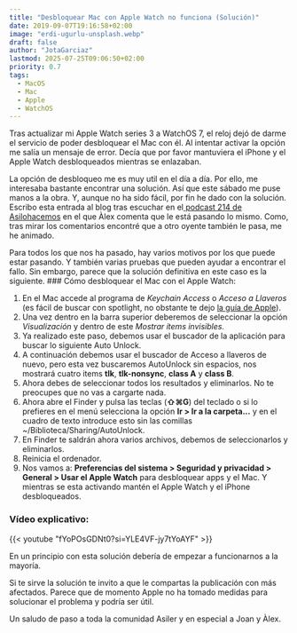 ```yaml
---
title: "Desbloquear Mac con Apple Watch no funciona (Solución)"
date: 2019-09-07T19:16:58+02:00
image: "erdi-ugurlu-unsplash.webp"
draft: false
author: "JotaGarciaz"
lastmod: 2025-07-25T09:06:50+02:00
priority: 0.7
tags:
  - MacOS
  - Mac
  - Apple
  - WatchOS
---
```


Tras actualizar mi Apple Watch series 3 a WatchOS 7, el reloj dejó de darme el servicio de poder desbloquear el Mac con él. Al intentar activar la opción me salía un mensaje de error. Decía que por favor mantuviera el iPhone y el Apple Watch desbloqueados mientras se enlazaban.

La opción de desbloqueo me es muy util en el día a día. Por ello, me interesaba bastante encontrar una solución. Así que este sábado me puse manos a la obra. Y, aunque no ha sido fácil, por fin he dado con la solución. Escribo esta entrada al blog tras escuchar en el[ podcast 214 de Asilohacemos](http://asilohacemos.com/214-asi-potenciamos-un-servicio/) en el que Àlex comenta que le está pasando lo mismo. Como, tras mirar los comentarios encontré que a otro oyente también le pasa, me he animado.

Para todos los que nos ha pasado, hay varios motivos por los que puede estar pasando. Y también varias pruebas que pueden ayudar a encontrar el fallo. Sin embargo, parece que la solución definitiva en este caso es la siguiente. ### Cómo desbloquear el Mac con el Apple Watch:

1. En el Mac accede al programa de _Keychain Access_ o _Acceso a Llaveros_ (es fácil de buscar con spotlight, no obstante te dejo [la guía de Apple](https://support.apple.com/es-es/guide/mac-help/mchlf375f392/mac)).
2. Una vez dentro en la barra superior deberemos de seleccionar la opción _Visualización_ y dentro de este _Mostrar ítems invisibles._
3. Ya realizado este paso, debemos usar el buscador de la aplicación para buscar lo siguiente Auto Unlock.
4. A continuación debemos usar el buscador de Acceso a llaveros de nuevo, pero esta vez buscaremos AutoUnlock sin espacios, nos mostrará cuatro items **tlk**, **tlk-nonsync**, **class A** y **class B**.
5. Ahora debes de seleccionar todos los resultados y eliminarlos. No te preocupes que no vas a cargarte nada.
6. Ahora abre el Finder y pulsa las teclas (**⇧⌘G**) del teclado o si lo prefieres en el menú selecciona la opción **Ir > Ir a la carpeta...** y en el cuadro de texto introduce esto sin las comillas ~/Biblioteca/Sharing/AutoUnlock.
7. En Finder te saldrán ahora varios archivos, debemos de seleccionarlos y eliminarlos.
8. Reinicia el ordenador.
9. Nos vamos a: **Preferencias del sistema > Seguridad y privacidad > General > Usar el Apple Watch** para desbloquear apps y el Mac. Y mientras se esta activando mantén el Apple Watch y el iPhone desbloqueados.

### Vídeo explicativo:

{{< youtube "fYoPOsGDNt0?si=YLE4VF-jy7tYoAYF" >}}

En un principio con esta solución debería de empezar a funcionarnos a la mayoría.

Si te sirve la solución te invito a que le compartas la publicación con más afectados. Parece que de momento Apple no ha tomado medidas para solucionar el problema y podría ser útil.

Un saludo de paso a toda la comunidad Asiler y en especial a Joan y Àlex.
